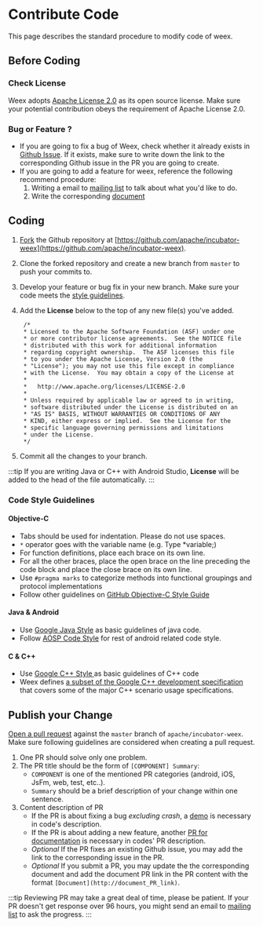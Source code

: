 # Contribute Code

This page describes the standard procedure to modify code of weex.
## Before Coding
### Check License
Weex adopts [Apache License 2.0](https://choosealicense.com/licenses/apache-2.0/) as its open source license. Make sure your potential contribution obeys the requirement of Apache License 2.0.

### Bug or Feature ?
* If you are going to fix a bug of Weex, check whether it already exists in [Github Issue](https://github.com/apache/incubator-weex/issues). If it exists, make sure to write down the link to the corresponding Github issue in the PR you are going to create.
* If you are going to add a feature for weex, reference the following recommend procedure:
    1. Writing a email to [mailing list](how-to-contribute.html#mailing-list) to talk about what you'd like to do.
    1. Write the corresponding [document](how-to-contribute.html#contribute-code-or-document)


## Coding
1. [Fork](https://help.github.com/articles/fork-a-repo/) the Github repository at [https://github.com/apache/incubator-weex](https://github.com/apache/incubator-weex). 

1. Clone the forked repository and create a new branch from `master` to push your commits to.

1. Develop your feature or bug fix in your new branch. Make sure your code meets the [style guidelines](contribute-code.html#code-style-guidelines).

1. Add the **License** below to the top of any new file(s) you've added.
   
        /*
        * Licensed to the Apache Software Foundation (ASF) under one
        * or more contributor license agreements.  See the NOTICE file
        * distributed with this work for additional information
        * regarding copyright ownership.  The ASF licenses this file
        * to you under the Apache License, Version 2.0 (the
        * "License"); you may not use this file except in compliance
        * with the License.  You may obtain a copy of the License at
        *
        *   http://www.apache.org/licenses/LICENSE-2.0
        *
        * Unless required by applicable law or agreed to in writing,
        * software distributed under the License is distributed on an
        * "AS IS" BASIS, WITHOUT WARRANTIES OR CONDITIONS OF ANY
        * KIND, either express or implied.  See the License for the
        * specific language governing permissions and limitations
        * under the License.
        */
   
1. Commit all the changes to your branch.

:::tip
If you are writing Java or C++ with Android Studio, **License** will be added to the head of the file automatically.
:::

### Code Style Guidelines 

#### Objective-C

- Tabs should be used for indentation. Please do not use spaces.
- `*` operator goes with the variable name (e.g. Type *variable;)
- For function definitions, place each brace on its own line.
- For all the other braces, place the open brace on the line preceding the code block and place the close brace on its own line.
- Use `#pragma marks` to categorize methods into functional groupings and protocol implementations
- Follow other guidelines on [GitHub Objective-C Style Guide](https://github.com/github/objective-c-style-guide)

#### Java & Android

- Use [Google Java Style](https://google.github.io/styleguide/javaguide.html) as basic guidelines of java code.
- Follow [AOSP Code Style](https://source.android.com/source/code-style.html) for rest of android related code style.

#### C & C++

- Use [Google C++ Style ](https://google.github.io/styleguide/cppguide.html)  as basic guidelines of C++ code
- Weex defines [a subset of the Google C++ development specification](https://github.com/jianhan-he/C-Style-Guide/blob/master/C%2B%2B_Style_Guide_en.md) that covers some of the major C++ scenario usage specifications.

## Publish your Change
[Open a pull request](https://help.github.com/articles/using-pull-requests/) against the `master` branch of `apache/incubator-weex`. Make sure following guidelines are considered when creating a pull request.

1. One PR should solve only one problem.
1. The PR title should be the form of `[COMPONENT] Summary`:
    * `COMPONENT` is one of the mentioned PR categories (android, iOS, JsFm, web, test, etc..). 
    * `Summary` should be a brief description of your change within one sentence.
1. Content description of PR
    * If the PR is about fixing a bug *excluding crash*, a [demo](http://dotwe.org/vue) is necessary in code's description.
    * If the PR is about adding a new feature, another [PR for documentation](how-to-contribute.html#contribute-code-or-document) is necessary in codes' PR description.
    * *Optional* If the PR fixes an existing Github issue, you may add the link to the corresponding issue in the PR.
    * *Optional* If you submit a PR, you may update the the corresponding document and add the document PR link in the PR content with the format `[Document](http://document_PR_link)`.
    
:::tip
Reviewing PR may take a great deal of time, please be patient. If your PR doesn't get response over 96 hours, you might send an email to [mailing list](how-to-contribute.html#mailing-list) to ask the progress.
:::
